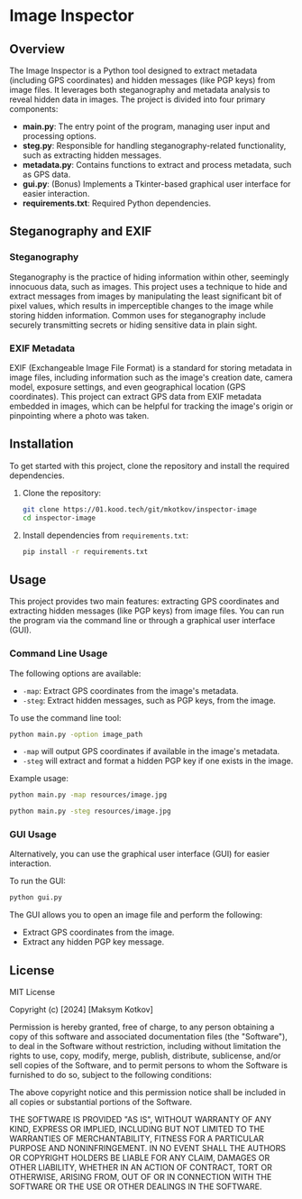 
# Image Inspector

## Overview

The Image Inspector is a Python tool designed to extract metadata (including GPS coordinates) and hidden messages (like PGP keys) from image files. It leverages both steganography and metadata analysis to reveal hidden data in images. The project is divided into four primary components:

- **main.py**: The entry point of the program, managing user input and processing options.
- **steg.py**: Responsible for handling steganography-related functionality, such as extracting hidden messages.
- **metadata.py**: Contains functions to extract and process metadata, such as GPS data.
- **gui.py**: (Bonus) Implements a Tkinter-based graphical user interface for easier interaction.
- **requirements.txt**: Required Python dependencies.

## Steganography and EXIF

### Steganography
Steganography is the practice of hiding information within other, seemingly innocuous data, such as images. This project uses a technique to hide and extract messages from images by manipulating the least significant bit of pixel values, which results in imperceptible changes to the image while storing hidden information. Common uses for steganography include securely transmitting secrets or hiding sensitive data in plain sight.

### EXIF Metadata
EXIF (Exchangeable Image File Format) is a standard for storing metadata in image files, including information such as the image's creation date, camera model, exposure settings, and even geographical location (GPS coordinates). This project can extract GPS data from EXIF metadata embedded in images, which can be helpful for tracking the image's origin or pinpointing where a photo was taken.

## Installation

To get started with this project, clone the repository and install the required dependencies.

1. Clone the repository:
   ```bash
   git clone https://01.kood.tech/git/mkotkov/inspector-image
   cd inspector-image
   ```

2. Install dependencies from `requirements.txt`:
   ```bash
   pip install -r requirements.txt
   ```

## Usage

This project provides two main features: extracting GPS coordinates and extracting hidden messages (like PGP keys) from image files. You can run the program via the command line or through a graphical user interface (GUI).

### Command Line Usage

The following options are available:

- `-map`: Extract GPS coordinates from the image's metadata.
- `-steg`: Extract hidden messages, such as PGP keys, from the image.

To use the command line tool:

```bash
python main.py -option image_path
```

- `-map` will output GPS coordinates if available in the image's metadata.
- `-steg` will extract and format a hidden PGP key if one exists in the image.

Example usage:

```bash
python main.py -map resources/image.jpg
```

```bash
python main.py -steg resources/image.jpg
```


### GUI Usage

Alternatively, you can use the graphical user interface (GUI) for easier interaction.

To run the GUI:

```bash
python gui.py
```

The GUI allows you to open an image file and perform the following:

- Extract GPS coordinates from the image.
- Extract any hidden PGP key message.



## License

MIT License

Copyright (c) [2024] [Maksym Kotkov]

Permission is hereby granted, free of charge, to any person obtaining a copy of this software and associated documentation files (the "Software"), to deal in the Software without restriction, including without limitation the rights to use, copy, modify, merge, publish, distribute, sublicense, and/or sell copies of the Software, and to permit persons to whom the Software is furnished to do so, subject to the following conditions:

The above copyright notice and this permission notice shall be included in all copies or substantial portions of the Software.

THE SOFTWARE IS PROVIDED "AS IS", WITHOUT WARRANTY OF ANY KIND, EXPRESS OR IMPLIED, INCLUDING BUT NOT LIMITED TO THE WARRANTIES OF MERCHANTABILITY, FITNESS FOR A PARTICULAR PURPOSE AND NONINFRINGEMENT. IN NO EVENT SHALL THE AUTHORS OR COPYRIGHT HOLDERS BE LIABLE FOR ANY CLAIM, DAMAGES OR OTHER LIABILITY, WHETHER IN AN ACTION OF CONTRACT, TORT OR OTHERWISE, ARISING FROM, OUT OF OR IN CONNECTION WITH THE SOFTWARE OR THE USE OR OTHER DEALINGS IN THE SOFTWARE.
